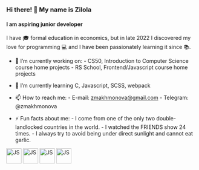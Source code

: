 ### Hi there! 👋 My name is Zilola
#### I am aspiring junior developer
I have :mortar_board: formal education in economics, but in late 2022 I discovered my love for programming :computer: and I have been passionately learning it since :books:.

- :blue_book: I’m currently working on: 
         - CS50, Introduction to Computer Science course home projects 
         - RS School, Frontend/Javascript course home projects 

- 🌱 I’m currently learning C, Javascript, SCSS, webpack 

- 📫 How to reach me: 
         - E-mail: zmakhmonova@gmail.com
         - Telegram: @zmakhmonova 

- ⚡ Fun facts about me: 
         - I come from one of the only two double-landlocked countries in the world. 
         - I watched the FRIENDS show 24 times.
         - I always try to avoid being under direct sunlight and cannot eat garlic.



<img src='https://cdn.jsdelivr.net/npm/simple-icons@3.0.1/icons/javascript.svg' alt='JS' height='40'> 
<img src='https://cdn.jsdelivr.net/npm/simple-icons@3.0.1/icons/html5.svg' alt='JS' height='40'> 
<img src='https://cdn.jsdelivr.net/npm/simple-icons@3.0.1/icons/css3.svg' alt='JS' height='40'> 
<img src='https://cdn.jsdelivr.net/npm/simple-icons@3.0.1/icons/git.svg' alt='JS' height='40'> 


